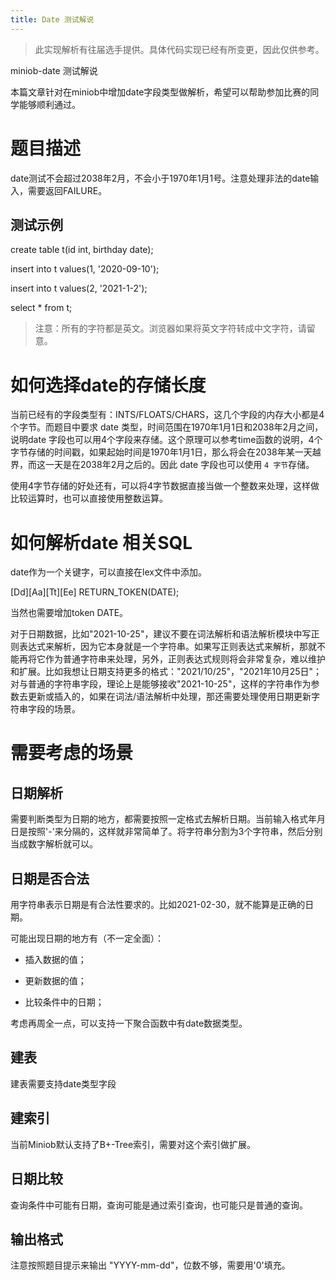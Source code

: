 ```yaml
---
title: Date 测试解说
---
```


> 此实现解析有往届选手提供。具体代码实现已经有所变更，因此仅供参考。

miniob-date 测试解说

本篇文章针对在miniob中增加date字段类型做解析，希望可以帮助参加比赛的同学能够顺利通过。

# 题目描述

date测试不会超过2038年2月，不会小于1970年1月1号。注意处理非法的date输入，需要返回FAILURE。  

## 测试示例

create table t(id int, birthday date);

insert into t values(1, '2020-09-10');

insert into t values(2, '2021-1-2');

select * from t;

> 注意：所有的字符都是英文。浏览器如果将英文字符转成中文字符，请留意。

# 如何选择date的存储长度

当前已经有的字段类型有：INTS/FLOATS/CHARS，这几个字段的内存大小都是4个字节。而题目中要求 date 类型，时间范围在1970年1月1日和2038年2月之间，说明date 字段也可以用4个字段来存储。这个原理可以参考time函数的说明，4个字节存储的时间戳，如果起始时间是1970年1月1日，那么将会在2038年某一天越界，而这一天是在2038年2月之后的。因此 date 字段也可以使用 `4 字节`存储。

使用4字节存储的好处还有，可以将4字节数据直接当做一个整数来处理，这样做比较运算时，也可以直接使用整数运算。


# 如何解析date 相关SQL

date作为一个关键字，可以直接在lex文件中添加。

\[Dd\]\[Aa\]\[Tt\]\[Ee\]                         RETURN_TOKEN(DATE);

当然也需要增加token DATE。

对于日期数据，比如"2021-10-25"，建议不要在词法解析和语法解析模块中写正则表达式来解析，因为它本身就是一个字符串。如果写正则表达式来解析，那就不能再将它作为普通字符串来处理，另外，正则表达式规则将会非常复杂，难以维护和扩展。比如我想让日期支持更多的格式："2021/10/25"，"2021年10月25日"；对与普通的字符串字段，理论上是能够接收"2021-10-25"，这样的字符串作为参数去更新或插入的，如果在词法/语法解析中处理，那还需要处理使用日期更新字符串字段的场景。



# 需要考虑的场景

## 日期解析

需要判断类型为日期的地方，都需要按照一定格式去解析日期。当前输入格式年月日是按照'-'来分隔的，这样就非常简单了。将字符串分割为3个字符串，然后分别当成数字解析就可以。



## 日期是否合法

用字符串表示日期是有合法性要求的。比如2021-02-30，就不能算是正确的日期。

可能出现日期的地方有（不一定全面）：

- 插入数据的值；

- 更新数据的值；

- 比较条件中的日期；

考虑再周全一点，可以支持一下聚合函数中有date数据类型。



## 建表

建表需要支持date类型字段

## 建索引

当前Miniob默认支持了B+-Tree索引，需要对这个索引做扩展。

## 日期比较

查询条件中可能有日期，查询可能是通过索引查询，也可能只是普通的查询。



## 输出格式

注意按照题目提示来输出 "YYYY-mm-dd"，位数不够，需要用'0'填充。
